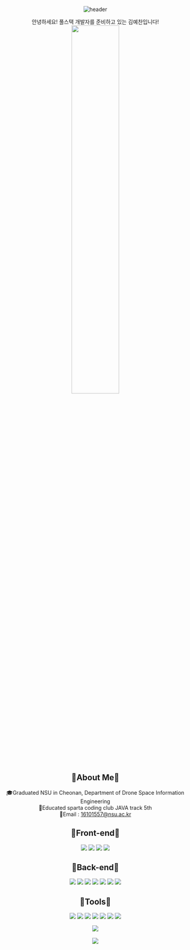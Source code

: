 <div align="center">
  
![header](https://capsule-render.vercel.app/api?type=waving&color=gradient&height=250&section=header&text=Hi%20YECHAN&fontSize=90)

안녕하세요! 풀스택 개발자를 준비하고 있는 김예찬입니다!<br>
<img src="https://user-images.githubusercontent.com/98381511/177118622-fa4a4ed6-fa33-401a-a29e-743bc9349228.gif" width="50%">

<h2>🎈About Me🎈</h2>

🎓Graduated NSU in Cheonan, Department of Drone Space Information Engineering<br>
📜Educated sparta coding club JAVA track 5th<br>
💌Email : 16101557@nsu.ac.kr<br>

<h2>🎈Front-end🎈</h2>

<img src="https://img.shields.io/badge/HTML5-E34F26?style=flat&logo=HTML5&logoColor=white"/>
<img src="https://img.shields.io/badge/CSS3-1572B6?style=flat&logo=CSS3&logoColor=white"/>
<img src="https://img.shields.io/badge/JavaScript-F7DF1E?style=flat&logo=JavaScript&logoColor=white"/>
<img src="https://img.shields.io/badge/jQuery-0769AD?style=flat&logo=jQuery&logoColor=white"/>

<h2>🎈Back-end🎈</h2>

<img src="https://img.shields.io/badge/Java-007396?style=flat&logo=Java&logoColor=white" />
<img src="https://img.shields.io/badge/Oracle-F80000?style=flat&logo=Oracle&logoColor=white"/>
<img src="https://img.shields.io/badge/MySQL-4479A1?style=flat&logo=MySQL&logoColor=white"/>
<img src="https://img.shields.io/badge/MairaDB-003545?style=flat&logo=MairaDB&logoColor=white"/>
<img src="https://img.shields.io/badge/JSP-339933?style=flat&logo=JSP&logoColor=white"/>
<img src="https://img.shields.io/badge/Mybatis-0C0C0E?style=flat&logo=Mybatis&logoColor=white"/>
<img src="https://img.shields.io/badge/Spring Boot-6DB33F?style=flat&logo=Spring Boot&logoColor=white" />

<h2>🎈Tools🎈</h2>
<img src="https://img.shields.io/badge/Eclipse-2C2255?style=flat&logo=Eclipse&logoColor=white"/>
<img src="https://img.shields.io/badge/DBeaver-382923?style=flat&logo=DBeaver&logoColor=white"/>
<img src="https://img.shields.io/badge/Git-F05032?style=flat&logo=Git&logoColor=white"/>
<img src="https://img.shields.io/badge/GitHub-181717?style=flat&logo=GitHub&logoColor=white"/>
<img src="https://img.shields.io/badge/Figma-F24E1E?style=flat&logo=Figma&logoColor=white"/>
<img src="https://img.shields.io/badge/Intellij IDEA-000000?style=flat&logo=Intellij IDEA&logoColor=white"/>
<img src="https://img.shields.io/badge/Visual Studio Code-007ACC?style=flat&logo=Visual Studio Code&logoColor=white"/>

	
<img src="https://github-readme-stats.vercel.app/api/top-langs/?username=wondo8449&layout=compact"><br><br>
<img src="https://github-readme-stats.vercel.app/api?username=wondo8449&show_icons=true">

</div>
